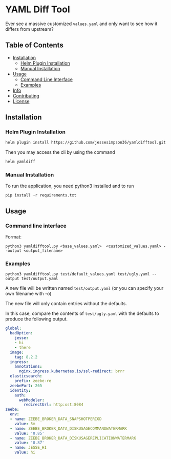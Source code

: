 # YAML Diff Tool

Ever see a massive customized `values.yaml` and only want to see how it differs from upstream?

## Table of Contents
- [Installation](#installation)
    - [Helm Plugin Installation](#helm-plugin-installation)
    - [Manual Installation](#manual-installation)
- [Usage](#usage)
    - [Command Line Interface](#command-line-interface)
    - [Examples](#examples)
- [Info](#info)
- [Contributing](#contributing)
- [License](#license)

## Installation

### Helm Plugin Installation

```sh
helm plugin install https://github.com/jessesimpson36/yamldifftool.git
````

Then you may access the cli by using the command

```sh
helm yamldiff
```

### Manual Installation

To run the application, you need python3 installed and to run
```
pip install -r requirements.txt
```


## Usage

### Command line interface

Format:
```
python3 yamldifftool.py <base_values.yaml>  <customized_values.yaml> --output <output_filename>
```

### Examples
```
python3 yamldifftool.py test/default_values.yaml test/ugly.yaml --output test/output.yaml
```

A new file will be written named `test/output.yaml` (or you can specify your own filename with -o)

The new file will only contain entries without the defaults.

In this case, compare the contents of `test/ugly.yaml` with the defaults to produce the following output.

```yaml
global:
  badOption:
    jesse:
    - hi
    - there
  image:
    tag: 8.2.2
  ingress:
    annotations:
      nginx.ingress.kubernetes.io/ssl-redirect: brrr
  elasticsearch:
    prefix: zeebe-re
  zeebePort: 265
  identity:
    auth:
      webModeler:
        redirectUrl: http:ost:8084
zeebe:
  env:
  - name: ZEEBE_BROKER_DATA_SNAPSHOTPERIOD
    value: 5m
  - name: ZEEBE_BROKER_DATA_DISKUSAGECOMMANDWATERMARK
    value: '0.85'
  - name: ZEEBE_BROKER_DATA_DISKUSAGEREPLICATIONWATERMARK
    value: '0.87'
  - name: JESSE_HI
    value: hi
```



